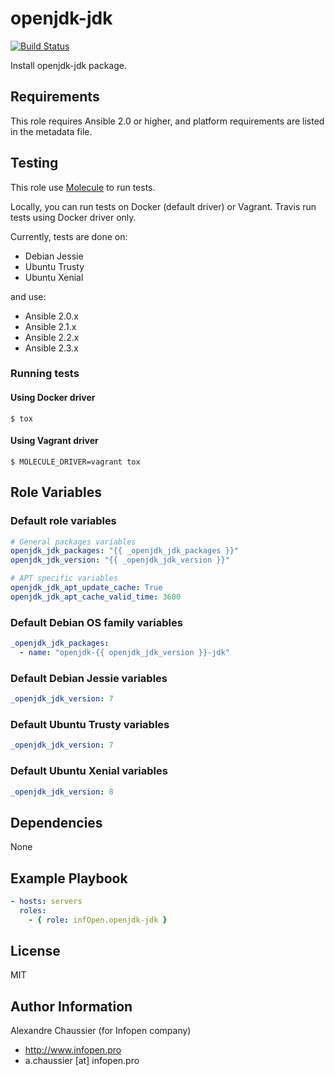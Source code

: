 # openjdk-jdk

[![Build Status](https://travis-ci.org/infOpen/ansible-role-openjdk-jdk.svg?branch=master)](https://travis-ci.org/infOpen/ansible-role-openjdk-jdk)

Install openjdk-jdk package.

## Requirements

This role requires Ansible 2.0 or higher,
and platform requirements are listed in the metadata file.

## Testing

This role use [Molecule](https://github.com/metacloud/molecule/) to run tests.

Locally, you can run tests on Docker (default driver) or Vagrant.
Travis run tests using Docker driver only.

Currently, tests are done on:
- Debian Jessie
- Ubuntu Trusty
- Ubuntu Xenial

and use:
- Ansible 2.0.x
- Ansible 2.1.x
- Ansible 2.2.x
- Ansible 2.3.x

### Running tests

#### Using Docker driver

```
$ tox
```

#### Using Vagrant driver

```
$ MOLECULE_DRIVER=vagrant tox
```

## Role Variables

### Default role variables

``` yaml
# General packages variables
openjdk_jdk_packages: "{{ _openjdk_jdk_packages }}"
openjdk_jdk_version: "{{ _openjdk_jdk_version }}"

# APT specific variables
openjdk_jdk_apt_update_cache: True
openjdk_jdk_apt_cache_valid_time: 3600
```

### Default Debian OS family variables

``` yaml
_openjdk_jdk_packages:
  - name: "openjdk-{{ openjdk_jdk_version }}-jdk"
```

### Default Debian Jessie variables

``` yaml
_openjdk_jdk_version: 7
```

### Default Ubuntu Trusty variables

``` yaml
_openjdk_jdk_version: 7
```

### Default Ubuntu Xenial variables

``` yaml
_openjdk_jdk_version: 8
```

## Dependencies

None

## Example Playbook

``` yaml
- hosts: servers
  roles:
    - { role: infOpen.openjdk-jdk }
```

## License

MIT

## Author Information

Alexandre Chaussier (for Infopen company)
- http://www.infopen.pro
- a.chaussier [at] infopen.pro

